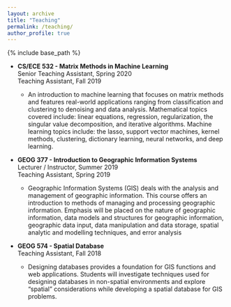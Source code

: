 ```yaml
---
layout: archive
title: "Teaching"
permalink: /teaching/
author_profile: true
---
```


{% include base_path %}

* **CS/ECE 532 - Matrix Methods in Machine Learning**<br>
  Senior Teaching Assistant, Spring 2020<br>
  Teaching Assistant, Fall 2019
  * An introduction to machine learning that focuses on matrix methods and features real-world applications ranging from classification and clustering to denoising and data analysis. Mathematical topics covered include: linear equations, regression, regularization, the singular value decomposition, and iterative algorithms. Machine learning topics include: the lasso, support vector machines, kernel methods, clustering, dictionary learning, neural networks, and deep learning.

* **GEOG 377 - Introduction to Geographic Information Systems**<br>
  Lecturer / Instructor, Summer 2019<br>
  Teaching Assistant, Spring 2019
  * Geographic Information Systems (GIS) deals with the analysis and management of geographic information. This course offers an introduction to methods of managing and processing geographic information. Emphasis will be placed on the nature of geographic information, data models and structures for geographic information, geographic data input, data manipulation and data storage, spatial analytic and modelling techniques, and error analysis
  
* **GEOG 574 - Spatial Database**<br>
  Teaching Assistant, Fall 2018<br>
  * Designing databases provides a foundation for GIS functions and web applications. Students will investigate techniques used for designing databases in non-spatial environments and explore “spatial” considerations while developing a spatial database for GIS problems.
